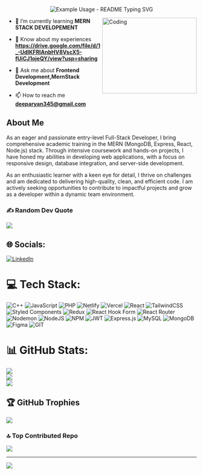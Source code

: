 <p align="center">
  <img src="https://readme-typing-svg.demolab.com/?lines=Hii👋 <Developers/> ! , I'm+Deepak+Kumar!&font=Fira%20Code&center=true&width=900&color=f72585&font=Permanent Marker&size=35&height=100&duration=4000&pause=1000" alt="Example Usage - README Typing SVG">
</p>
<img align="right"  alt="Coding" width="250" height="200" src="https://media.tenor.com/rePDfDWO3XoAAAAd/hacking.gif">

- 🌱 I’m currently learning **MERN STACK DEVELOPEMENT**

- 📄 Know about my experiences **https://drive.google.com/file/d/1_-UdlKFRIAnbHV8VscX5-fUiCJ1ojeQY/view?usp=sharing**

- 💬 Ask me about **Frontend Development,MernStack Development**

- 📫 How to reach me **deeparyan345@gmail.com**

##  About Me
As an eager and passionate entry-level Full-Stack Developer, I bring comprehensive academic training in the MERN (MongoDB, Express, React, Node.js) stack. Through intensive coursework and hands-on projects, I have honed my abilities in developing web applications, with a focus on responsive design, database integration, and server-side development.

As an enthusiastic learner with a keen eye for detail, I thrive on challenges and am dedicated to delivering high-quality, clean, and efficient code. I am actively seeking opportunities to contribute to impactful projects and grow as a developer within a dynamic team environment.

### ✍️ Random Dev Quote
![](https://quotes-github-readme.vercel.app/api?type=horizontal&theme=tokyonight)

## 🌐 Socials:
[![LinkedIn](https://img.shields.io/badge/LinkedIn-%230077B5.svg?logo=linkedin&logoColor=white)](https://linkedin.com/in/https://www.linkedin.com/in/deepak-kumar-41bab6221/) 

# 💻 Tech Stack:
![C++](https://img.shields.io/badge/c++-%2300599C.svg?style=for-the-badge&logo=c%2B%2B&logoColor=white) ![JavaScript](https://img.shields.io/badge/javascript-%23323330.svg?style=for-the-badge&logo=javascript&logoColor=%23F7DF1E) ![PHP](https://img.shields.io/badge/php-%23777BB4.svg?style=for-the-badge&logo=php&logoColor=white) ![Netlify](https://img.shields.io/badge/netlify-%23000000.svg?style=for-the-badge&logo=netlify&logoColor=#00C7B7) ![Vercel](https://img.shields.io/badge/vercel-%23000000.svg?style=for-the-badge&logo=vercel&logoColor=white) ![React](https://img.shields.io/badge/react-%2320232a.svg?style=for-the-badge&logo=react&logoColor=%2361DAFB) ![TailwindCSS](https://img.shields.io/badge/tailwindcss-%2338B2AC.svg?style=for-the-badge&logo=tailwind-css&logoColor=white) ![Styled Components](https://img.shields.io/badge/styled--components-DB7093?style=for-the-badge&logo=styled-components&logoColor=white) ![Redux](https://img.shields.io/badge/redux-%23593d88.svg?style=for-the-badge&logo=redux&logoColor=white) ![React Hook Form](https://img.shields.io/badge/React%20Hook%20Form-%23EC5990.svg?style=for-the-badge&logo=reacthookform&logoColor=white) ![React Router](https://img.shields.io/badge/React_Router-CA4245?style=for-the-badge&logo=react-router&logoColor=white) ![Nodemon](https://img.shields.io/badge/NODEMON-%23323330.svg?style=for-the-badge&logo=nodemon&logoColor=%BBDEAD) ![NodeJS](https://img.shields.io/badge/node.js-6DA55F?style=for-the-badge&logo=node.js&logoColor=white) ![NPM](https://img.shields.io/badge/NPM-%23CB3837.svg?style=for-the-badge&logo=npm&logoColor=white) ![JWT](https://img.shields.io/badge/JWT-black?style=for-the-badge&logo=JSON%20web%20tokens) ![Express.js](https://img.shields.io/badge/express.js-%23404d59.svg?style=for-the-badge&logo=express&logoColor=%2361DAFB) ![MySQL](https://img.shields.io/badge/mysql-%2300000f.svg?style=for-the-badge&logo=mysql&logoColor=white) ![MongoDB](https://img.shields.io/badge/MongoDB-%234ea94b.svg?style=for-the-badge&logo=mongodb&logoColor=white) ![Figma](https://img.shields.io/badge/figma-%23F24E1E.svg?style=for-the-badge&logo=figma&logoColor=white) ![GIT](https://img.shields.io/badge/Git-fc6d26?style=for-the-badge&logo=git&logoColor=white)
# 📊 GitHub Stats:
![](https://github-readme-stats.vercel.app/api?username=deepakkumar586&theme=monokai&hide_border=false&include_all_commits=true&count_private=true)<br/>
![](https://github-readme-streak-stats.herokuapp.com/?user=deepakkumar586&theme=monokai&hide_border=false)<br/>
![](https://github-readme-stats.vercel.app/api/top-langs/?username=deepakkumar586&theme=monokai&hide_border=false&include_all_commits=true&count_private=true&layout=compact)

## 🏆 GitHub Trophies
![](https://github-profile-trophy.vercel.app/?username=deepakkumar586&theme=monokai&no-frame=true&no-bg=false&margin-w=4)



### 🔝 Top Contributed Repo
![](https://github-contributor-stats.vercel.app/api?username=deepakkumar586&limit=5&theme=monokai&combine_all_yearly_contributions=true)

---
[![](https://visitcount.itsvg.in/api?id=deepakkumar586&icon=6&color=11)](https://visitcount.itsvg.in)

 

  
<!-- Proudly created with GPRM ( https://gprm.itsvg.in ) -->
